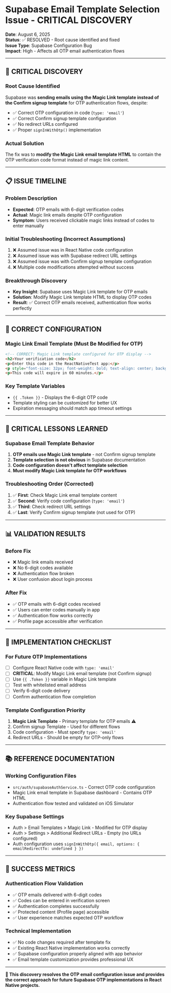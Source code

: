 # Supabase Email Template Selection Issue - CRITICAL DISCOVERY

**Date**: August 6, 2025  
**Status**: ✅ RESOLVED - Root cause identified and fixed  
**Issue Type**: Supabase Configuration Bug  
**Impact**: High - Affects all OTP email authentication flows  

---

## 🚨 **CRITICAL DISCOVERY**

### **Root Cause Identified**
Supabase was **sending emails using the Magic Link template instead of the Confirm signup template** for OTP authentication flows, despite:
- ✅ Correct OTP configuration in code (`type: 'email'`)
- ✅ Correct Confirm signup template configuration
- ✅ No redirect URLs configured
- ✅ Proper `signInWithOtp()` implementation

### **Actual Solution**
The fix was to **modify the Magic Link email template HTML** to contain the OTP verification code format instead of magic link content.

---

## 📋 **ISSUE TIMELINE**

### **Problem Description**
- **Expected**: OTP emails with 6-digit verification codes
- **Actual**: Magic link emails despite OTP configuration
- **Symptom**: Users received clickable magic links instead of codes to enter manually

### **Initial Troubleshooting (Incorrect Assumptions)**
1. ❌ Assumed issue was in React Native code configuration
2. ❌ Assumed issue was with Supabase redirect URL settings
3. ❌ Assumed issue was with Confirm signup template configuration
4. ❌ Multiple code modifications attempted without success

### **Breakthrough Discovery**
- **Key Insight**: Supabase uses Magic Link template for OTP emails
- **Solution**: Modify Magic Link template HTML to display OTP codes
- **Result**: ✅ Correct OTP emails received, authentication flow works perfectly

---

## 🔧 **CORRECT CONFIGURATION**

### **Magic Link Email Template (Must Be Modified for OTP)**
```html
<!-- CORRECT: Magic Link template configured for OTP display -->
<h2>Your verification code</h2>
<p>Enter this code in the ReactNativeTest app:</p>
<p style="font-size: 32px; font-weight: bold; text-align: center; background: #f0f0f0; padding: 20px; border-radius: 8px;">{{ .Token }}</p>
<p>This code will expire in 60 minutes.</p>
```

### **Key Template Variables**
- `{{ .Token }}` - Displays the 6-digit OTP code
- Template styling can be customized for better UX
- Expiration messaging should match app timeout settings

---

## 🚨 **CRITICAL LESSONS LEARNED**

### **Supabase Email Template Behavior**
1. **OTP emails use Magic Link template** - not Confirm signup template
2. **Template selection is not obvious** in Supabase documentation
3. **Code configuration doesn't affect template selection**
4. **Must modify Magic Link template for OTP workflows**

### **Troubleshooting Order (Corrected)**
1. ✅ **First**: Check Magic Link email template content
2. ✅ **Second**: Verify code configuration (`type: 'email'`)
3. ✅ **Third**: Check redirect URL settings
4. ✅ **Last**: Verify Confirm signup template (not used for OTP)

---

## 📊 **VALIDATION RESULTS**

### **Before Fix**
- ❌ Magic link emails received
- ❌ No 6-digit codes available
- ❌ Authentication flow broken
- ❌ User confusion about login process

### **After Fix**
- ✅ OTP emails with 6-digit codes received
- ✅ Users can enter codes manually in app
- ✅ Authentication flow works correctly
- ✅ Profile page accessible after verification

---

## 🎯 **IMPLEMENTATION CHECKLIST**

### **For Future OTP Implementations**
- [ ] Configure React Native code with `type: 'email'`
- [ ] **CRITICAL**: Modify Magic Link email template (not Confirm signup)
- [ ] Use `{{ .Token }}` variable in Magic Link template
- [ ] Test with whitelisted email address
- [ ] Verify 6-digit code delivery
- [ ] Confirm authentication flow completion

### **Template Configuration Priority**
1. **Magic Link Template** - Primary template for OTP emails ⚠️
2. Confirm signup Template - Used for different flows
3. Code configuration - Must specify `type: 'email'`
4. Redirect URLs - Should be empty for OTP-only flows

---

## 📚 **REFERENCE DOCUMENTATION**

### **Working Configuration Files**
- `src/auth/supabaseAuthService.ts` - Correct OTP code configuration
- Magic Link email template in Supabase dashboard - Contains OTP HTML
- Authentication flow tested and validated on iOS Simulator

### **Key Supabase Settings**
- Auth > Email Templates > Magic Link - Modified for OTP display
- Auth > Settings > Additional Redirect URLs - Empty (no URLs configured)
- Auth configuration uses `signInWithOtp({ email, options: { emailRedirectTo: undefined } })`

---

## 🚀 **SUCCESS METRICS**

### **Authentication Flow Validation**
- ✅ OTP emails delivered with 6-digit codes
- ✅ Codes can be entered in verification screen
- ✅ Authentication completes successfully
- ✅ Protected content (Profile page) accessible
- ✅ User experience matches expected OTP workflow

### **Technical Implementation**
- ✅ No code changes required after template fix
- ✅ Existing React Native implementation works correctly
- ✅ Supabase configuration properly aligned with app behavior
- ✅ Email template customization provides professional UX

---

**🎯 This discovery resolves the OTP email configuration issue and provides the correct approach for future Supabase OTP implementations in React Native projects.**
